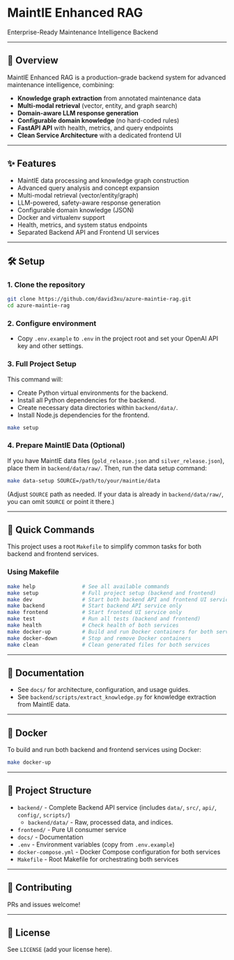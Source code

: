 # MaintIE Enhanced RAG

Enterprise-Ready Maintenance Intelligence Backend

---

## 🚀 Overview

MaintIE Enhanced RAG is a production-grade backend system for advanced maintenance intelligence, combining:

- **Knowledge graph extraction** from annotated maintenance data
- **Multi-modal retrieval** (vector, entity, and graph search)
- **Domain-aware LLM response generation**
- **Configurable domain knowledge** (no hard-coded rules)
- **FastAPI API** with health, metrics, and query endpoints
- **Clean Service Architecture** with a dedicated frontend UI

---

## ✨ Features

- MaintIE data processing and knowledge graph construction
- Advanced query analysis and concept expansion
- Multi-modal retrieval (vector/entity/graph)
- LLM-powered, safety-aware response generation
- Configurable domain knowledge (JSON)
- Docker and virtualenv support
- Health, metrics, and system status endpoints
- Separated Backend API and Frontend UI services

---

## 🛠️ Setup

### 1. Clone the repository

```bash
git clone https://github.com/david3xu/azure-maintie-rag.git
cd azure-maintie-rag
```

### 2. Configure environment

- Copy `.env.example` to `.env` in the project root and set your OpenAI API key and other settings.

### 3. Full Project Setup

This command will:

- Create Python virtual environments for the backend.
- Install all Python dependencies for the backend.
- Create necessary data directories within `backend/data/`.
- Install Node.js dependencies for the frontend.

```bash
make setup
```

### 4. Prepare MaintIE Data (Optional)

If you have MaintIE data files (`gold_release.json` and `silver_release.json`), place them in `backend/data/raw/`. Then, run the data setup command:

```bash
make data-setup SOURCE=/path/to/your/maintie/data
```

(Adjust `SOURCE` path as needed. If your data is already in `backend/data/raw/`, you can omit `SOURCE` or point it there.)

---

## 🚦 Quick Commands

This project uses a root `Makefile` to simplify common tasks for both backend and frontend services.

### Using Makefile

```bash
make help               # See all available commands
make setup              # Full project setup (backend and frontend)
make dev                # Start both backend API and frontend UI services
make backend            # Start backend API service only
make frontend           # Start frontend UI service only
make test               # Run all tests (backend and frontend)
make health             # Check health of both services
make docker-up          # Build and run Docker containers for both services via docker-compose
make docker-down        # Stop and remove Docker containers
make clean              # Clean generated files for both services
```

---

## 📝 Documentation

- See `docs/` for architecture, configuration, and usage guides.
- See `backend/scripts/extract_knowledge.py` for knowledge extraction from MaintIE data.

---

## 🐳 Docker

To build and run both backend and frontend services using Docker:

```bash
make docker-up
```

---

## 📂 Project Structure

- `backend/` - Complete Backend API service (includes `data/`, `src/`, `api/`, `config/`, `scripts/`)
  - `backend/data/` - Raw, processed data, and indices.
- `frontend/` - Pure UI consumer service
- `docs/` - Documentation
- `.env` - Environment variables (copy from `.env.example`)
- `docker-compose.yml` - Docker Compose configuration for both services
- `Makefile` - Root Makefile for orchestrating both services

---

## 🤝 Contributing

PRs and issues welcome!

---

## 📄 License

See `LICENSE` (add your license here).
